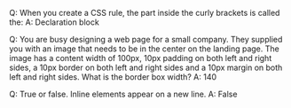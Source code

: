 Q: When you create a CSS rule, the part inside the curly brackets is called the:
A: Declaration block

Q: You are busy designing a web page for a small company. They supplied you with an image that needs to be in the center on the landing page. The image has a content width of 100px, 10px padding on both left and right sides, a 10px border on both left and right sides and a 10px margin on both left and right sides. What is the border box width?
A: 140

Q: True or false. Inline elements appear on a new line. 
A: False